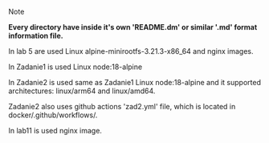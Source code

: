 > [!NOTE]
> __Every directory have inside it's own 'README.dm' or similar '.md' format information file.__
> 
> In lab 5 are used Linux alpine-minirootfs-3.21.3-x86_64 and nginx images. 
>
> In Zadanie1 is used Linux node:18-alpine  
>
> In Zadanie2 is used same as Zadanie1 Linux node:18-alpine and it supported architectures: linux/arm64 and linux/amd64.  
>
> Zadanie2 also uses github actions 'zad2.yml' file, which is located in docker/.github/workflows/.
>
> In lab11 is used nginx image.
